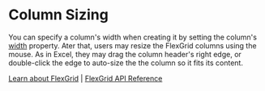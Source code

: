Column Sizing
=============

You can specify a column's width when creating it by setting the column's [width](https://www.grapecity.com/wijmo/api/classes/wijmo_grid.column.html#width) property. Ater that, users may resize the FlexGrid columns using the mouse. As in Excel, they may drag the column header's right edge, or double-click the edge to auto-size the the column so it fits its content.

[Learn about FlexGrid](https://www.grapecity.com/wijmo/flexgrid-javascript-data-grid) | [FlexGrid API Reference](https://www.grapecity.com/wijmo/api/classes/wijmo_grid.flexgrid.html)